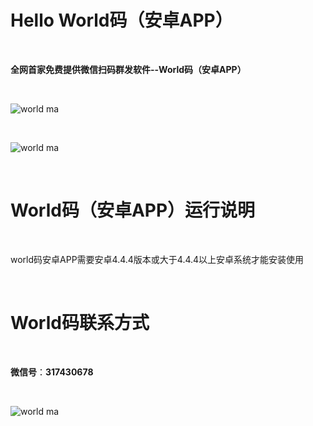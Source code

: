 # Hello World码（安卓APP）


<br />

**全网首家免费提供微信扫码群发软件--World码（安卓APP）**

<br />

![world ma](https://github.com/shuicheng/worldma/raw/master/worldma/1.png)

<br />


![world ma](https://github.com/shuicheng/worldma/raw/master/worldma/2.png)

<br />


# World码（安卓APP）运行说明


<br />

world码安卓APP需要安卓4.4.4版本或大于4.4.4以上安卓系统才能安装使用


<br />


# World码联系方式


<br />

**微信号**：**317430678**

<br />

![world ma](https://github.com/shuicheng/worldma/raw/master/worldma/hong.png)


